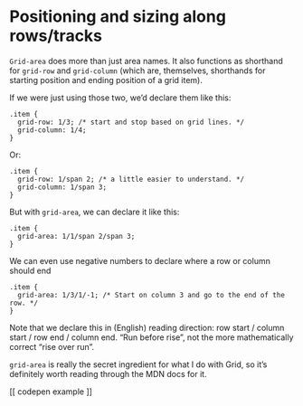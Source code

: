 # Positioning and sizing along rows/tracks

`Grid-area` does more than just area names. It also functions as shorthand for `grid-row` and `grid-column` (which are, themselves, shorthands for starting position and ending position of a grid item). 

If we were just using those two, we’d declare them like this:

```css{2-3}
.item {
  grid-row: 1/3; /* start and stop based on grid lines. */
  grid-column: 1/4;
}
```

Or:

```css{2-3}
.item {
  grid-row: 1/span 2; /* a little easier to understand. */
  grid-column: 1/span 3;
}
```

But with `grid-area`, we can declare it like this:

```css{2}
.item {
  grid-area: 1/1/span 2/span 3;
}
```

We can even use negative numbers to declare where a row or column should end

```css{2}
.item {
  grid-area: 1/3/1/-1; /* Start on column 3 and go to the end of the row. */
}
```

Note that we declare this in (English) reading direction: row start / column start / row end / column end. “Run before rise”, not the more mathematically correct “rise over run”. 

`grid-area` is really the secret ingredient for what I do with Grid, so it’s definitely worth reading through the MDN docs for it.

[[ codepen example ]]